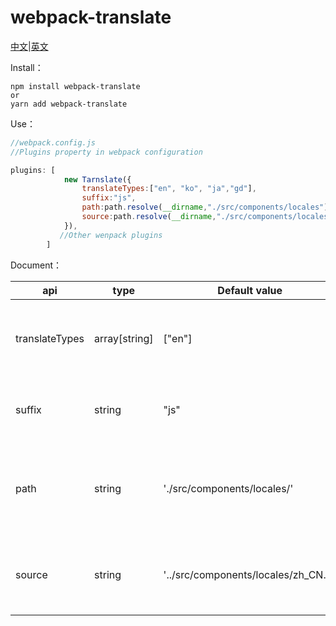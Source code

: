 # webpack-translate
[中文](https://github.com/aiyuekuang/webpack-translate/blob/master/README.md)|[英文](https://github.com/aiyuekuang/webpack-translate/blob/master/README.en.md)


Install：

```
npm install webpack-translate
or
yarn add webpack-translate
```



Use：

```js
//webpack.config.js
//Plugins property in webpack configuration

plugins: [
            new Tarnslate({
                translateTypes:["en", "ko", "ja","gd"],
                suffix:"js",
                path:path.resolve(__dirname,"./src/components/locales"),
                source:path.resolve(__dirname,"./src/components/locales/zh_CN.js")
            }),
           //Other wenpack plugins
        ]
```



Document：

| api            | type          | Default value                               | explain                                                         |
| -------------- | ------------- | ------------------------------------ | ------------------------------------------------------------ |
| translateTypes | array[string] | ["en"]                               | 需翻译的目标语言简写，[地址](https://github.com/aiyuekuang/webpack-translate/blob/master/src/translate/utils/lang.js) |
| suffix         | string        | "js"                                 | 输出的语言文件的后缀名                                       |
| path           | string        | './src/components/locales/'          | 输出的语言文件相对项目根目录的地址                           |
| source         | string        | '../src/components/locales/zh_CN.js' | 需作为源语言进行翻译的文件                                   |



